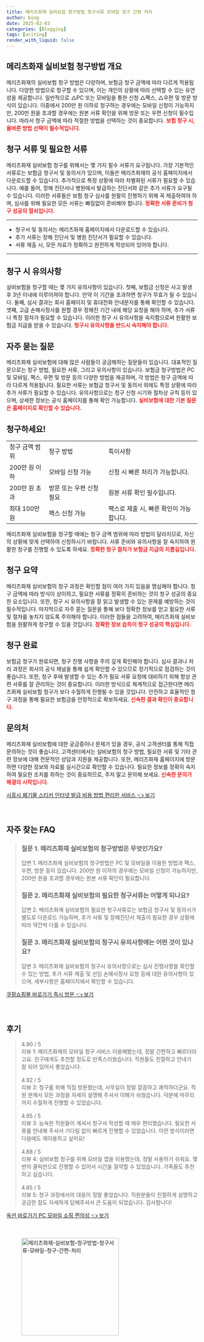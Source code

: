 ```yaml
---
title: 메리츠화재 실비보험 청구방법 청구서류 모바일 청구 간편 처리
author: bing
date: 2025-02-03
categories: [Blogging]
tags: [writing]
render_with_liquid: false
---
```



<h2 id='메리츠화재 실비보험 청구방법 개요'>메리츠화재 실비보험 청구방법 개요</h2>

<p>메리츠화재의 실비보험 청구 방법은 다양하며, 보험금 청구 금액에 따라 다르게 적용됩니다. 다양한 방법으로 청구할 수 있으며, 이는 개인의 상황에 따라 선택할 수 있는 유연성을 제공합니다. 일반적으로 △PC 또는 모바일을 통한 신청 △팩스, △우편 및 방문 방식이 있습니다. 이중에서 200만 원 이하로 청구하는 경우에는 모바일 신청이 가능하지만, 200만 원을 초과할 경우에는 원본 서류 확인을 위해 방문 또는 우편 신청이 필수입니다. 따라서 청구 금액에 따라 적절한 방법을 선택하는 것이 중요합니다. <b><span style="color: #ee2323;">보험 청구 시, 올바른 방법 선택이 필수적입니다.</span></b></p>

<h2 id='청구 서류 및 필요한 서류'>청구 서류 및 필요한 서류</h2>

<p>메리츠화재 실비보험 청구를 위해서는 몇 가지 필수 서류가 요구됩니다. 가장 기본적인 서류로는 보험금 청구서 및 동의서가 있으며, 이들은 메리츠화재의 공식 홈페이지에서 다운로드할 수 있습니다. 추가적으로 특정 상황에 따라 차별화된 서류가 필요할 수 있습니다. 예를 들어, 장해 진단서나 병원에서 발급하는 진단서와 같은 추가 서류가 요구될 수 있습니다. 이러한 서류들은 보험 청구 심사를 원활히 진행하기 위해 꼭 제출하여야 하며, 심사를 위해 필요한 모든 서류는 빠짐없이 준비해야 합니다. <b><span style="color: #ee2323;">정확한 서류 준비가 청구 성공의 열쇠입니다.</span></b></p>

<hr />

<ul>
    <li>청구서 및 동의서는 메리츠화재 홈페이지에서 다운로드할 수 있습니다.</li>
    <li>추가 서류는 장해 진단서 및 병원 진단서가 필요할 수 있습니다.</li>
    <li>서류 제출 시, 모든 자료가 정확하고 완전하게 작성되어 있어야 합니다.</li>
</ul>

<hr />

<h2 id='청구 시 유의사항'>청구 시 유의사항</h2>

<p>실비보험을 청구할 때는 몇 가지 유의사항이 있습니다. 첫째, 보험금 신청은 사고 발생 후 3년 이내에 이루어져야 합니다. 만약 이 기간을 초과하면 청구가 무효가 될 수 있습니다. 둘째, 심사 결과는 회사 홈페이지 및 휴대전화 안내문자를 통해 확인할 수 있습니다. 셋째, 고급 손해사정사를 원할 경우 정해진 기간 내에 해당 요청을 해야 하며, 추가 서류나 특정 절차가 필요할 수 있습니다. 이러한 청구 시 유의사항을 숙지함으로써 원활한 보험금 지급을 받을 수 있습니다. <b><span style="color: #ee2323;">청구시 유의사항을 반드시 숙지해야 합니다.</span></b></p>

<h2 id='자주 묻는 질문'>자주 묻는 질문</h2>

<p>메리츠화재 실비보험에 대해 많은 사람들이 궁금해하는 질문들이 있습니다. 대표적인 질문으로는 청구 방법, 필요한 서류, 그리고 유의사항이 있습니다. 보험금 청구방법은 PC 및 모바일, 팩스, 우편 및 방문 등의 다양한 방법을 제공하며, 각 방법은 청구 금액에 따라 다르게 적용됩니다. 필요한 서류는 보험금 청구서 및 동의서 외에도 특정 상황에 따라 추가 서류가 필요할 수 있습니다. 유의사항으로는 청구 신청 시기와 절차상 규칙 등이 있으며, 상세한 정보는 공식 홈페이지를 통해 확인 가능합니다. <b><span style="color: #ee2323;">실비보험에 대한 기본 질문은 홈페이지로 확인할 수 있습니다.</span></b></p>

<h2 id='청구하세요!'>청구하세요!</h2>

<table>
    <tr>
        <td>청구 금액 범위</td>
        <td>청구 방법</td>
        <td>특이사항</td>
    </tr>
    <tr>
        <td>200만 원 이하</td>
        <td>모바일 신청 가능</td>
        <td>신청 시 빠른 처리가 가능합니다.</td>
    </tr>
    <tr>
        <td>200만 원 초과</td>
        <td>방문 또는 우편 신청 필요</td>
        <td>원본 서류 확인 필수입니다.</td>
    </tr>
    <tr>
        <td>최대 100만 원</td>
        <td>팩스 신청 가능</td>
        <td>팩스로 제출 시, 빠른 확인이 가능합니다.</td>
    </tr>
</table>

<p>메리츠화재 실비보험을 청구할 때에는 청구 금액 범위에 따라 방법이 달라지므로, 자신의 상황에 맞게 선택하여 신청하시기 바랍니다. 서류 준비와 유의사항을 잘 숙지하여 원활한 청구를 진행할 수 있도록 하세요. <b><span style="color: #ee2323;">정확한 청구 절차가 보험금 지급의 지름길입니다.</span></b></p>

<h2 id='청구 요약'>청구 요약</h2>

<p>메리츠화재 실비보험의 청구 과정은 확인할 점이 여러 가지 있음을 명심해야 합니다. 청구 금액에 따라 방식이 상이하고, 필요한 서류를 정확히 준비하는 것이 청구 성공의 중요한 요소입니다. 또한, 청구 시 유의사항을 잘 읽고 발생할 수 있는 문제를 예방하는 것이 필수적입니다. 마지막으로 자주 묻는 질문을 통해 보다 정확한 정보를 얻고 필요한 서류 및 절차를 놓치지 않도록 주의해야 합니다. 이러한 점들을 고려하여, 메리츠화재 실비보험을 원활하게 청구할 수 있을 것입니다. <b><span style="color: #ee2323;">정확한 정보 습득이 청구 성공의 핵심입니다.</span></b></p>

<h2 id='청구 완료'>청구 완료</h2>

<p>보험금 청구가 완료되면, 청구 진행 사항을 주의 깊게 확인해야 합니다. 심사 결과나 처리 과정은 회사의 공식 채널을 통해 쉽게 확인할 수 있으므로 정기적으로 점검하는 것이 좋습니다. 또한, 청구 후에 발생할 수 있는 추가 필요 서류 요청에 대비하기 위해 항상 관련 서류를 잘 관리하는 것이 중요합니다. 이러한 방식으로 체계적으로 접근한다면 메리츠화재 실비보험 청구가 보다 수월하게 진행될 수 있을 것입니다. 안전하고 효율적인 청구 과정을 통해 필요한 보험금을 안정적으로 확보하세요. <b><span style="color: #ee2323;">신속한 결과 확인이 중요합니다.</span></b></p>

<h2 id='문의처'>문의처</h2>

<p>메리츠화재 실비보험에 대한 궁금증이나 문제가 있을 경우, 공식 고객센터를 통해 직접 문의하는 것이 좋습니다. 고객센터에서는 실비보험의 청구 방법, 필요한 서류 및 기타 관련 정보에 대해 전문적인 상담과 지원을 제공합니다. 또한, 메리츠화재 홈페이지에 방문하면 다양한 정보와 자료를 실시간으로 확인할 수 있습니다. 필요한 정보를 정확히 숙지하여 필요한 조치를 취하는 것이 중요하므로, 주저 말고 문의해 보세요. <b><span style="color: #ee2323;">신속한 문의가 해결의 시작입니다.</span></b></p>


<p><a class="click-button" title="시흥시 폐기물 스티커 인터넷 발급 비용 방법 편리한 서비스" href="https://greenforu.github.io/posts/%EC%8B%9C%ED%9D%A5%EC%8B%9C-%ED%8F%90%EA%B8%B0%EB%AC%BC-%EC%8A%A4%ED%8B%B0%EC%BB%A4-%EC%9D%B8%ED%84%B0%EB%84%B7-%EB%B0%9C%EA%B8%89-%EB%B9%84%EC%9A%A9-%EB%B0%A9%EB%B2%95-%ED%8E%B8%EB%A6%AC%ED%95%9C-%EC%84%9C%EB%B9%84%EC%8A%A4/" rel="dofollow">시흥시 폐기물 스티커 인터넷 발급 비용 방법 편리한 서비스 👈 보기</a></p><br>
<h2 id='자주_찾는_FAQ'>자주 찾는 FAQ</h2>
<div itemscope="" itemtype="https://schema.org/FAQPage"> 
<blockquote> 
<div itemscope="" itemprop="mainEntity" itemtype="https://schema.org/Question"> 
<h3 itemprop="name">질문 1. 메리츠화재 실비보험의 청구방법은 무엇인가요?</h3> 
<div itemscope="" itemprop="acceptedAnswer" itemtype="https://schema.org/Answer"> 
<span itemprop="text"> 
<p>답변 1. 메리츠화재 실비보험의 청구방법은 PC 및 모바일을 이용한 방법과 팩스, 우편, 방문 등이 있습니다. 200만 원 이하의 경우에는 모바일 신청이 가능하지만, 200만 원을 초과할 경우에는 원본 서류 확인이 필요합니다.</p> 
</span> 
</div> 
</div> 

<div itemscope="" itemprop="mainEntity" itemtype="https://schema.org/Question"> 
<h3 itemprop="name">질문 2. 메리츠화재 실비보험의 필요한 청구서류는 어떻게 되나요?</h3> 
<div itemscope="" itemprop="acceptedAnswer" itemtype="https://schema.org/Answer"> 
<span itemprop="text"> 
<p>답변 2. 메리츠화재 실비보험의 필요한 청구서류로는 보험금 청구서 및 동의서가 별도로 다운로드 가능하며, 추가 서류 및 장해진단서 제출이 필요한 경우 상황에 따라 약간씩 다를 수 있습니다.</p> 
</span> 
</div> 
</div> 

<div itemscope="" itemprop="mainEntity" itemtype="https://schema.org/Question"> 
<h3 itemprop="name">질문 3. 메리츠화재 실비보험의 청구시 유의사항에는 어떤 것이 있나요?</h3> 
<div itemscope="" itemprop="acceptedAnswer" itemtype="https://schema.org/Answer"> 
<span itemprop="text"> 
<p>답변 3. 메리츠화재 실비보험의 청구시 유의사항으로는 심사 진행사항을 확인할 수 있는 방법, 추가 서류 제출 및 선임 손해사정사 요청 등에 대한 유의사항이 있으며, 세부사항은 홈페이지에서 확인할 수 있습니다.</p> 
</span> 
</div> 
</div> 

</blockquote> 
</div>
<p><a class="click-button" title="쿠팡쇼핑몰 바로가기 즉시 방문" href="https://greenforu.github.io/posts/%EC%BF%A0%ED%8C%A1%EC%87%BC%ED%95%91%EB%AA%B0-%EB%B0%94%EB%A1%9C%EA%B0%80%EA%B8%B0-%EC%A6%89%EC%8B%9C-%EB%B0%A9%EB%AC%B8/" rel="dofollow">쿠팡쇼핑몰 바로가기 즉시 방문 👈 보기</a></p><br>
<h2 id='후기'>후기</h2>
<div itemscope itemtype="https://schema.org/Product">
  <blockquote>
  <div itemprop="review" itemscope itemtype="https://schema.org/Review">
      <div itemprop="reviewRating" itemscope itemtype="https://schema.org/Rating"> <span itemprop="ratingValue">4.90</span> / <span itemprop="bestRating">5</span> </div>
      <span itemprop="reviewBody">리뷰 1: 메리츠화재의 모바일 청구 서비스 이용해봤는데, 정말 간편하고 빠르더라고요. 친구에게도 추천할 정도로 만족스러웠습니다. 직원들도 친절하고 안내가 잘 되어 있어서 좋았습니다.</span>
  </div>
  <br>
  <div itemprop="review" itemscope itemtype="https://schema.org/Review">
      <div itemprop="reviewRating" itemscope itemtype="https://schema.org/Rating"> <span itemprop="ratingValue">4.92</span> / <span itemprop="bestRating">5</span> </div>
      <span itemprop="reviewBody">리뷰 2: 청구를 위해 직접 방문했는데, 사무실이 정말 깔끔하고 쾌적하더군요. 직원 분께서 모든 과정을 자세히 설명해 주셔서 이해가 쉬웠습니다. 덕분에 마무리까지 수월하게 진행할 수 있었습니다.</span>
  </div>
  <br>
  <div itemprop="review" itemscope itemtype="https://schema.org/Review">
      <div itemprop="reviewRating" itemscope itemtype="https://schema.org/Rating"> <span itemprop="ratingValue">4.95</span> / <span itemprop="bestRating">5</span> </div>
      <span itemprop="reviewBody">리뷰 3: 능숙한 직원들이 계셔서 청구서 작성할 때 매우 편리했습니다. 필요한 서류를 안내해 주셔서 기다림 없이 빠르게 진행할 수 있었습니다. 이런 방식이라면 다음에도 재이용하고 싶어요!</span>
  </div>
  <br>
  <div itemprop="review" itemscope itemtype="https://schema.org/Review">
      <div itemprop="reviewRating" itemscope itemtype="https://schema.org/Rating"> <span itemprop="ratingValue">4.88</span> / <span itemprop="bestRating">5</span> </div>
      <span itemprop="reviewBody">리뷰 4: 실비보험 청구를 위해 모바일 앱을 이용했는데, 정말 사용하기 쉬워요. 몇 번의 클릭만으로 진행할 수 있어서 시간을 절약할 수 있었습니다. 가족들도 추천하고 싶습니다.</span>
  </div>
  <br>
  <div itemprop="review" itemscope itemtype="https://schema.org/Review">
      <div itemprop="reviewRating" itemscope itemtype="https://schema.org/Rating"> <span itemprop="ratingValue">4.85</span> / <span itemprop="bestRating">5</span> </div>
      <span itemprop="reviewBody">리뷰 5: 청구 과정에서의 대응이 정말 좋았습니다. 직원분들이 친절하게 설명하고 궁금한 점도 자세하게 답해주셔서 큰 도움이 되었습니다. 감사합니다!</span>
  </div>
  </blockquote>
</div>
<p><a class="click-button" title="옥션 바로가기 PC 모바일 쇼핑 편의성" href="https://greenforu.github.io/posts/%EC%98%A5%EC%85%98-%EB%B0%94%EB%A1%9C%EA%B0%80%EA%B8%B0-PC-%EB%AA%A8%EB%B0%94%EC%9D%BC-%EC%87%BC%ED%95%91-%ED%8E%B8%EC%9D%98%EC%84%B1/" rel="dofollow">옥션 바로가기 PC 모바일 쇼핑 편의성 👈 보기</a></p><br>
<figure class="image"><img src="https://greenforu.github.io/assets/img/thumbnail/메리츠화재-실비보험-청구방법-청구서류-모바일-청구-간편-처리.webp" alt="메리츠화재-실비보험-청구방법-청구서류-모바일-청구-간편-처리" width="256" height="256"></figure>